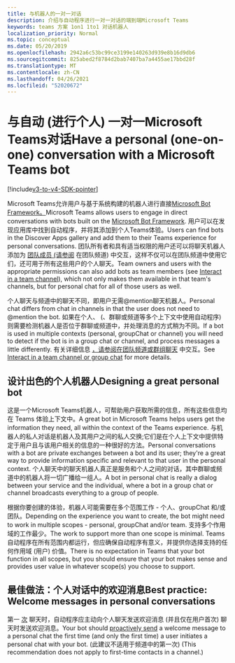 ```yaml
---
title: 与机器人的一对一对话
description: 介绍与自动程序进行一对一对话的端到端Microsoft Teams
keywords: teams 方案 1on1 1to1 对话机器人
localization_priority: Normal
ms.topic: conceptual
ms.date: 05/20/2019
ms.openlocfilehash: 2942a6c53bc99ce3199e140263d939e8b16d9db6
ms.sourcegitcommit: 825abed2f8784d2bab7407ba7a4455ae17bbd28f
ms.translationtype: MT
ms.contentlocale: zh-CN
ms.lasthandoff: 04/26/2021
ms.locfileid: "52020672"
---
```

# <a name="have-a-personal-one-on-one-conversation-with-a-microsoft-teams-bot"></a><span data-ttu-id="9569c-104">与自动 (进行个人) 一对一Microsoft Teams对话</span><span class="sxs-lookup"><span data-stu-id="9569c-104">Have a personal (one-on-one) conversation with a Microsoft Teams bot</span></span>

[!include[v3-to-v4-SDK-pointer](~/includes/v3-to-v4-pointer-bots.md)]

<span data-ttu-id="9569c-105">Microsoft Teams允许用户与基于系统构建的机器人进行直接[Microsoft Bot Framework。](/azure/bot-service/?view=azure-bot-service-3.0&preserve-view=true)</span><span class="sxs-lookup"><span data-stu-id="9569c-105">Microsoft Teams allows users to engage in direct conversations with bots built on the [Microsoft Bot Framework](/azure/bot-service/?view=azure-bot-service-3.0&preserve-view=true).</span></span> <span data-ttu-id="9569c-106">用户可以在发现应用库中找到自动程序，并将其添加到个人Teams体验。</span><span class="sxs-lookup"><span data-stu-id="9569c-106">Users can find bots in the Discover Apps gallery and add them to their Teams experience for personal conversations.</span></span> <span data-ttu-id="9569c-107">团队所有者和具有适当权限的用户还可以将聊天机器人添加为 [团队成员 (请参阅](~/resources/bot-v3/bot-conversations/bots-conv-channel.md) 在团队频道) 中交互，这样不仅可以在团队频道中使用它们，还可用于所有这些用户的个人聊天。</span><span class="sxs-lookup"><span data-stu-id="9569c-107">Team owners and users with the appropriate permissions can also add bots as team members (see [Interact in a team channel](~/resources/bot-v3/bot-conversations/bots-conv-channel.md)), which not only makes them available in that team's channels, but for personal chat for all of those users as well.</span></span>

<span data-ttu-id="9569c-108">个人聊天与频道中的聊天不同，即用户无需@mention聊天机器人。</span><span class="sxs-lookup"><span data-stu-id="9569c-108">Personal chat differs from chat in channels in that the user does not need to @mention the bot.</span></span> <span data-ttu-id="9569c-109">如果在个人、 (、群聊或频道等多个上下文中使用自动程序) 则需要检测机器人是否位于群聊或频道中，并处理消息的方式稍为不同。</span><span class="sxs-lookup"><span data-stu-id="9569c-109">If a bot is used in multiple contexts (personal, groupChat or channel) you will need to detect if the bot is in a group chat or channel, and process messages a little differently.</span></span> <span data-ttu-id="9569c-110">有关详细信息 [，请参阅在团队频道或群组聊天](~/resources/bot-v3/bot-conversations/bots-conv-proactive.md) 中交互。</span><span class="sxs-lookup"><span data-stu-id="9569c-110">See [Interact in a team channel or group chat](~/resources/bot-v3/bot-conversations/bots-conv-proactive.md) for more details.</span></span>

## <a name="designing-a-great-personal-bot"></a><span data-ttu-id="9569c-111">设计出色的个人机器人</span><span class="sxs-lookup"><span data-stu-id="9569c-111">Designing a great personal bot</span></span>

<span data-ttu-id="9569c-112">这是一个Microsoft Teams机器人，可帮助用户获取所需的信息，所有这些信息均在 Teams 体验上下文中。</span><span class="sxs-lookup"><span data-stu-id="9569c-112">A great bot in Microsoft Teams helps users get the information they need, all within the context of the Teams experience.</span></span> <span data-ttu-id="9569c-113">与机器人的私人对话是机器人及其用户之间的私人交换;它们是在个人上下文中提供特定于用户且与该用户相关的信息的一种很好的方法。</span><span class="sxs-lookup"><span data-stu-id="9569c-113">Personal conversations with a bot are private exchanges between a bot and its user; they're a great way to provide information specific and relevant to that user in the personal context.</span></span> <span data-ttu-id="9569c-114">个人聊天中的聊天机器人真正是服务和个人之间的对话，其中群聊或频道中的机器人将一切广播给一组人。</span><span class="sxs-lookup"><span data-stu-id="9569c-114">A bot in personal chat is really a dialog between your service and the individual, where a bot in a group chat or channel broadcasts everything to a group of people.</span></span>

<span data-ttu-id="9569c-115">根据你要创建的体验，机器人可能需要在多个范围工作 - 个人、groupChat 和/或团队。</span><span class="sxs-lookup"><span data-stu-id="9569c-115">Depending on the experience you want to create, the bot might need to work in multiple scopes - personal, groupChat and/or team.</span></span> <span data-ttu-id="9569c-116">支持多个作用域的工作最少。</span><span class="sxs-lookup"><span data-stu-id="9569c-116">The work to support more than one scope is minimal.</span></span> <span data-ttu-id="9569c-117">Teams自动程序在所有范围内都运行，但应确保自动程序有意义，并提供你选择支持的任何作用域 (用户) 价值。</span><span class="sxs-lookup"><span data-stu-id="9569c-117">There is no expectation in Teams that your bot function in all scopes, but you should ensure that your bot makes sense and provides user value in whatever scope(s) you choose to support.</span></span>

## <a name="best-practice-welcome-messages-in-personal-conversations"></a><span data-ttu-id="9569c-118">最佳做法：个人对话中的欢迎消息</span><span class="sxs-lookup"><span data-stu-id="9569c-118">Best practice: Welcome messages in personal conversations</span></span>

<span data-ttu-id="9569c-119">第一 [次](~/resources/bot-v3/bot-conversations/bots-conv-proactive.md) 聊天时，自动程序应主动向个人聊天发送欢迎消息 (并且仅在用户首次) 聊天时发送欢迎消息。</span><span class="sxs-lookup"><span data-stu-id="9569c-119">Your bot should [proactively send](~/resources/bot-v3/bot-conversations/bots-conv-proactive.md) a welcome message to a personal chat the first time (and only the first time) a user initiates a personal chat with your bot.</span></span> <span data-ttu-id="9569c-120"> (此建议不适用于频道中的第一次) </span><span class="sxs-lookup"><span data-stu-id="9569c-120">(This recommendation does not apply to first-time contacts in a channel.)</span></span>

